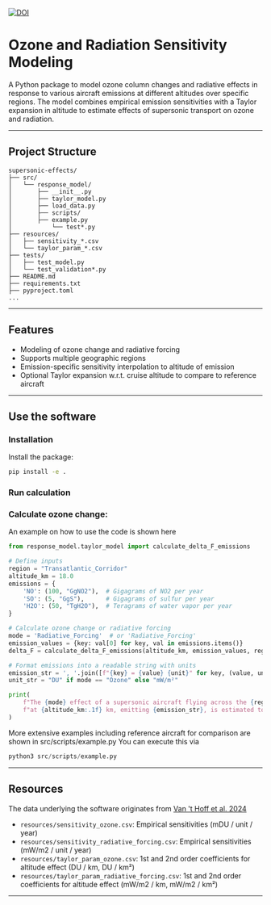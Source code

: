 [![DOI](https://zenodo.org/badge/DOI/10.5281/zenodo.15552405.svg)](https://doi.org/10.5281/zenodo.15552405)

# Ozone and Radiation Sensitivity Modeling

A Python package to model ozone column changes and radiative effects in response to various aircraft emissions at different altitudes over specific regions. The model combines empirical emission sensitivities with a Taylor expansion in altitude to estimate effects of supersonic transport on ozone and radiation.

---

## Project Structure

```text
supersonic-effects/
├── src/
│   └── response_model/
│       ├── __init__.py
│       ├── taylor_model.py
│       ├── load_data.py
│       ├── scripts/ 
│ 	    ├── example.py 
│   	    └── test*.py 
├── resources/
│   ├── sensitivity_*.csv
│   └── taylor_param_*.csv
├── tests/
│   ├── test_model.py
│   └── test_validation*.py
├── README.md
├── requirements.txt
├── pyproject.toml
...
```

---

## Features

- Modeling of ozone change and radiative forcing 
- Supports multiple geographic regions
- Emission-specific sensitivity interpolation to altitude of emission
- Optional Taylor expansion w.r.t. cruise altitude to compare to reference aircraft

---

## Use the software

### Installation
Install the package:

```bash
pip install -e .
```

### Run calculation

### Calculate ozone change:

An example on how to use the code is shown here

```python
from response_model.taylor_model import calculate_delta_F_emissions

# Define inputs
region = "Transatlantic_Corridor"
altitude_km = 18.0
emissions = {
    'NO': (100, "GgNO2"),  # Gigagrams of NO2 per year
    'SO': (5, "GgS"),      # Gigagrams of sulfur per year
    'H2O': (50, "TgH2O"),  # Teragrams of water vapor per year
}

# Calculate ozone change or radiative forcing
mode = 'Radiative_Forcing'  # or 'Radiative_Forcing'
emission_values = {key: val[0] for key, val in emissions.items()}
delta_F = calculate_delta_F_emissions(altitude_km, emission_values, region, mode=mode)

# Format emissions into a readable string with units
emission_str = ', '.join([f"{key} = {value} {unit}" for key, (value, unit) in emissions.items()])
unit_str = "DU" if mode == "Ozone" else "mW/m²"

print(
    f"The {mode} effect of a supersonic aircraft flying across the {region} "
    f"at {altitude_km:.1f} km, emitting {emission_str}, is estimated to be ΔF = {delta_F:.2f} {unit_str}"
)
```

More extensive examples including reference aircraft for comparison are shown in src/scripts/example.py You can execute this via

```python
python3 src/scripts/example.py
```

---

## Resources

The data underlying the software originates from [Van 't Hoff et al. 2024](https://doi.org/10.1029/2023JD040476)
- `resources/sensitivity_ozone.csv`: Empirical sensitivities (mDU / unit / year)
- `resources/sensitivity_radiative_forcing.csv`: Empirical sensitivities (mW/m2 / unit / year)
- `resources/taylor_param_ozone.csv`: 1st and 2nd order coefficients for altitude effect (DU / km, DU / km²)
- `resources/taylor_param_radiative_forcing.csv`: 1st and 2nd order coefficients for altitude effect (mW/m2 / km, mW/m2 / km²)

---
